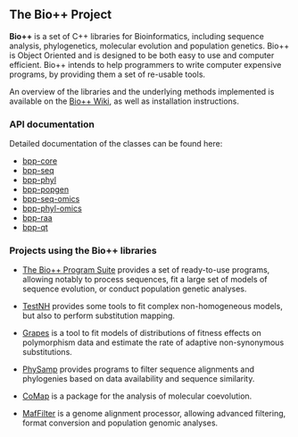 ## The Bio++ Project

**Bio++** is a set of C++ libraries for Bioinformatics, including sequence analysis, phylogenetics, molecular evolution and population genetics. Bio++ is Object Oriented and is designed to be both easy to use and computer efficient. Bio++ intends to help programmers to write computer expensive programs, by providing them a set of re-usable tools. 

An overview of the libraries and the underlying methods implemented is available on the [Bio++ Wiki](https://github.com/BioPP/bpp-documentation/wiki/), as well as installation instructions.

### API documentation

Detailed documentation of the classes can be found here:
* [bpp-core](https://pbil.univ-lyon1.fr/bpp-doc/bpp-core/html/)
* [bpp-seq](https://pbil.univ-lyon1.fr/bpp-doc/bpp-seq/html/)
* [bpp-phyl](https://pbil.univ-lyon1.fr/bpp-doc/bpp-phyl/html/)
* [bpp-popgen](https://pbil.univ-lyon1.fr/bpp-doc/bpp-popgen/html/)
* [bpp-seq-omics](https://pbil.univ-lyon1.fr/bpp-doc/bpp-seq-omics/html/)
* [bpp-phyl-omics](https://pbil.univ-lyon1.fr/bpp-doc/bpp-phyl-omics/html/)
* [bpp-raa](https://pbil.univ-lyon1.fr/bpp-doc/bpp-raa/html/)
* [bpp-qt](https://pbil.univ-lyon1.fr/bpp-doc/bpp-qt/html/)

### Projects using the Bio++ libraries

* [The Bio++ Program Suite](http://biopp.github.io/bppsuite/) provides a set of ready-to-use programs, allowing notably to process sequences, fit a large set of models of sequence evolution, or conduct population genetic analyses.

* [TestNH](http://biopp.github.io/testnh/) provides some tools to fit complex non-homogeneous models, but also to perform substitution mapping. 

* [Grapes](http://github.com/BioPP/grapes/) is a tool to fit models of distributions of fitness effects on polymorphism data and estimate the rate of adaptive non-synonymous substitutions.

* [PhySamp](http://jydu.github.io/physamp/) provides programs to filter sequence alignments and phylogenies based on data availability and sequence similarity.

* [CoMap](http://jydu.github.io/comap/) is a package for the analysis of molecular coevolution.

* [MafFilter](http://jydu.github.io/maffilter/) is a genome alignment processor, allowing advanced filtering, format conversion and population genomic analyses.
